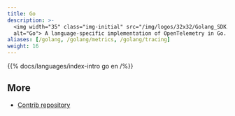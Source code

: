 ```yaml
---
title: Go
description: >-
  <img width="35" class="img-initial" src="/img/logos/32x32/Golang_SDK.svg"
  alt="Go"> A language-specific implementation of OpenTelemetry in Go.
aliases: [/golang, /golang/metrics, /golang/tracing]
weight: 16
---
```


{{% docs/languages/index-intro go en /%}}

## More

- [Contrib repository](https://github.com/open-telemetry/opentelemetry-go-contrib)
